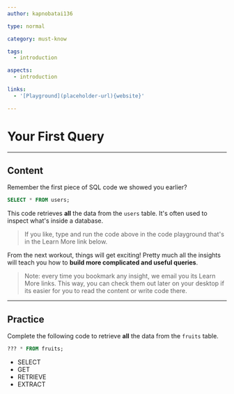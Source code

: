 ```yaml
---
author: kapnobatai136

type: normal

category: must-know

tags:
  - introduction

aspects:
  - introduction

links:
  - '[Playground](placeholder-url){website}'

---
```


# Your First Query

---
## Content

Remember the first piece of SQL code we showed you earlier?

```sql
SELECT * FROM users;
```

This code retrieves **all** the data from the `users` table. It's often used to inspect what's inside a database.

> If you like, type and run the code above in the code playground that's in the Learn More link below.

From the next workout, things will get exciting! Pretty much all the insights will teach you how to **build more complicated and useful queries**.

> Note: every time you bookmark any insight, we email you its Learn More links. This way, you can check them out later on your desktop if its easier for you to read the content or write code there.

---
## Practice

Complete the following code to retrieve **all** the data from the `fruits` table.

```sql
??? * FROM fruits;
```

* SELECT
* GET
* RETRIEVE
* EXTRACT